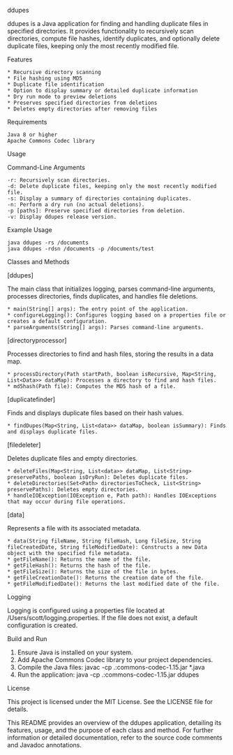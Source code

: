 ddupes

ddupes is a Java application for finding and handling duplicate files in specified directories. It provides functionality to recursively scan directories, compute file hashes, identify duplicates, and optionally delete duplicate files, keeping only the most recently modified file.

Features

    * Recursive directory scanning
    * File hashing using MD5
    * Duplicate file identification
    * Option to display summary or detailed duplicate information
    * Dry run mode to preview deletions
    * Preserves specified directories from deletions
    * Deletes empty directories after removing files

Requirements

    Java 8 or higher
    Apache Commons Codec library

Usage

Command-Line Arguments

    -r: Recursively scan directories.
    -d: Delete duplicate files, keeping only the most recently modified file.
    -s: Display a summary of directories containing duplicates.
    -n: Perform a dry run (no actual deletions).
    -p [paths]: Preserve specified directories from deletion.
    -v: Display ddupes release version.

Example Usage

    java ddupes -rs /documents
    java ddupes -rdsn /documents -p /documents/test

Classes and Methods

[ddupes]

The main class that initializes logging, parses command-line arguments, processes directories, finds duplicates, and handles file deletions.

    * main(String[] args): The entry point of the application.
    * configureLogging(): Configures logging based on a properties file or creates a default configuration.
    * parseArguments(String[] args): Parses command-line arguments.

[directoryprocessor]

Processes directories to find and hash files, storing the results in a data map.

    * processDirectory(Path startPath, boolean isRecursive, Map<String, List<Data>> dataMap): Processes a directory to find and hash files.
    * md5hash(Path file): Computes the MD5 hash of a file.

[duplicatefinder]

Finds and displays duplicate files based on their hash values.

    * findDupes(Map<String, List<data>> dataMap, boolean isSummary): Finds and displays duplicate files.

[filedeleter]

Deletes duplicate files and empty directories.

    * deleteFiles(Map<String, List<data>> dataMap, List<String> preservePaths, boolean isDryRun): Deletes duplicate files.
    * deleteDirectories(Set<Path> directoriesToCheck, List<String> preservePaths): Deletes empty directories.
    * handleIOException(IOException e, Path path): Handles IOExceptions that may occur during file operations.

[data]

Represents a file with its associated metadata.

    * data(String fileName, String fileHash, Long fileSize, String fileCreatedDate, String fileModifiedDate): Constructs a new Data object with the specified file metadata.
    * getFileName(): Returns the name of the file.
    * getFileHash(): Returns the hash of the file.
    * getFileSize(): Returns the size of the file in bytes.
    * getFileCreationDate(): Returns the creation date of the file.
    * getFileModifiedDate(): Returns the last modified date of the file.

Logging

Logging is configured using a properties file located at /Users/scott/logging.properties. If the file does not exist, a default configuration is created.

Build and Run

1. Ensure Java is installed on your system.
2. Add Apache Commons Codec library to your project dependencies.
3. Compile the Java files:
    javac -cp .:commons-codec-1.15.jar *.java
4. Run the application:
    java -cp .:commons-codec-1.15.jar ddupes

License

This project is licensed under the MIT License. See the LICENSE file for details.

This README provides an overview of the ddupes application, detailing its features, usage, and the purpose of each class and method. For further information or detailed documentation, refer to the source code comments and Javadoc annotations.
